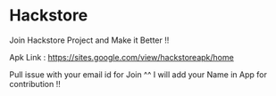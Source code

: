 # Hackstore
Join Hackstore Project and Make it Better !!

Apk Link : https://sites.google.com/view/hackstoreapk/home

Pull issue with your email id for Join ^^
I will add your Name in App for contribution !!
